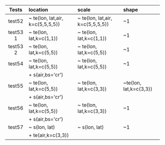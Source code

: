 

| Tests   |      location      |  scale |shape |
|:----------:|:-------------|:------|:------|
| test52 |  ~ te(lon, lat,air, k=c(5,5,5,5)) | ~ te(lon, lat,air, k=c(5,5,5,5)) | ~1|
| test53 1|  ~  te(lon, lat,k=c(1,1)) | ~  te(lon, lat,k=c(1,1)) | ~1|
| test53 2|  ~  te(lon, lat,k=c(5,5)) | ~  te(lon, lat,k=c(5,5)) | ~1|
| test54  |  ~  te(lon, lat,k=c(5,5)) | ~  te(lon, lat,k=c(5,5)) | ~1|
|          |  + s(air,bs='cr')        |                          | |
| test55  |  ~  te(lon, lat,k=c(5,5)) | ~  te(lon, lat,k=c(3,3)) | ~te(lon, lat,k=c(3,3))|
|          |  + s(air,bs='cr')        |                          | |
| test56  |  ~  te(lon, lat,k=c(5,5)) | ~  te(lon, lat,k=c(3,3)) | ~1|
|          |  + s(air,bs='cr')        |                          | |
| test57  |  ~  s(lon, lat) | ~  s(lon, lat) | ~1|
|          |  + te(air,k=c(3,3))        |                          | |

